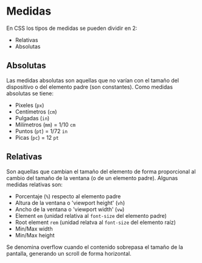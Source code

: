 # Medidas

En CSS los tipos de medidas se pueden dividir en 2:

- Relativas
- Absolutas

## Absolutas

Las medidas absolutas son aquellas que no varían con el tamaño del dispositivo o del elemento padre (son constantes). Como medidas absolutas se tiene:

- Pixeles (`px`)
- Centímetros (`cm`)
- Pulgadas (`in`)
- Milímetros (`mm`) = 1/10 `cm`
- Puntos (`pt`) = 1/72 `in`
- Picas (`pc`) = 12 `pt`

## Relativas

Son aquellas que cambian el tamaño del elemento de forma proporcional al cambio del tamaño de la ventana (o de un elemento padre). Algunas medidas relativas son:

- Porcentaje (`%`) respecto al elemento padre
- Altura de la ventana o 'viewport height' (`vh`)
- Ancho de la ventana o 'viewport width' (`vw`)
- Element `em` (unidad relativa al `font-size` del elemento padre)
- Root element `rem` (unidad relatva al `font-size` del elemento raíz)
- Min/Max width
- Min/Max height

Se denomina overflow cuando el contenido sobrepasa el tamaño de la pantalla, generando un scroll de forma horizontal.

